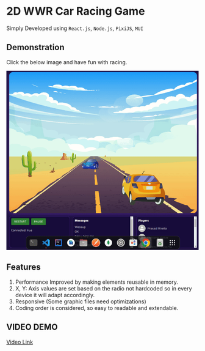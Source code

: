 # 2D WWR Car Racing Game

Simply Developed using `React.js`, `Node.js`, `PixiJS`, `MUI`

## Demonstration

Click the below image and have fun with racing.

[![](/screenshot.gif)](https://aslamanver.github.io/wwr)

## Features

1. Performance Improved by making elements reusable in memory.
2. X, Y: Axis values are set based on the radio not hardcoded so in every device it will adapt accordingly.
3. Responsive (Some graphic files need optimizations)
4. Coding order is considered, so easy to readable and extendable.

## VIDEO DEMO

[Video Link](https://youtu.be/oMR0Rj07tMA)

